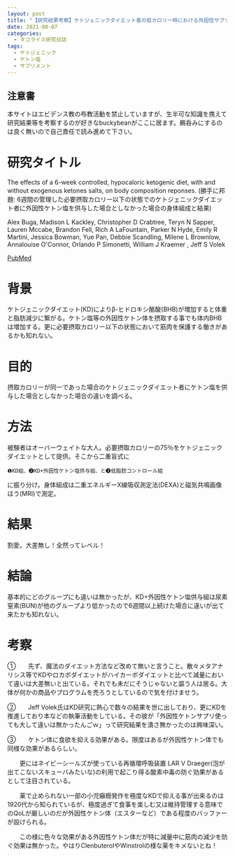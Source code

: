 ```yaml
---
layout: post
title: "【研究結果考察】ケトジェニックダイエット者の低カロリー時における外因性サプリメント摂取の追加効果"
date: 2021-08-07
categories:
  - タコライス研究日誌
tags:
  - ケトジェニック
  - ケトン塩
  - サプリメント
---
```

## 注意書
本サイトはエビデンス教の布教活動を禁止していますが、生半可な知識を携えて研究結果等を考察するのが好きなbuckybeanがここに居ます。鵜呑みにするのは良く無いので自己責任で読み進めて下さい。
# 研究タイトル
The effects of a 6-week controlled, hypocaloric ketogenic diet, with and without exogenous ketones salts, on body composition reponses.
(勝手に邦題: 6週間の管理した必要摂取カロリー以下の状態でのケトジェニックダイエット者に外因性ケトン塩を供与した場合としなかった場合の身体組成と結果)

Alex Buga, Madison L Kackley, Christopher D Crabtree, Teryn N Sapper, Lauren Mccabe, Brandon Fell, Rich A LaFountain, Parker N Hyde, Emily R Martini, Jessica Bowman, Yue Pan, Debbie Scandling, Milene L Brownlow, Annalouise O'Connor, Orlando P Simonetti, William J Kraemer , Jeff S Volek

[PubMed](https://pubmed.ncbi.nlm.nih.gov/33869263/)

# 背景
ケトジェニックダイエット(KD)によりβ-ヒドロキシ酪酸(BHB)が増加すると体重と脂肪減少に繋がる。ケトン塩等の外因性ケトン体を摂取する事でも体内BHBは増加する。更に必要摂取カロリー以下の状態において筋肉を保護する働きがあるかも知れない。
# 目的
摂取カロリーが同一であった場合のケトジェニックダイエット者にケトン塩を供与した場合としなかった場合の違いを調べる。
# 方法
被験者はオーバーウェイトな大人。必要摂取カロリーの75％をケトジェニックダイエットとして提供。そこから二重盲式に
~~~
❶KD組、❷KD+外因性ケトン塩供与組、と❸低脂肪コントロール組
~~~

に振り分け。身体組成は二重エネルギーX線吸収測定法(DEXA)と磁気共鳴画像ほう(MRI)で測定。
# 結果
割愛。大差無し！全然ってレベル！
# 結論
基本的にどのグループにも違いは無かったが、KD+外因性ケトン塩供与組は尿素窒素(BUN)が他のグループより低かったので6週間以上続けた場合に違いが出て来たかも知れない。
# 考察
①　　先ず、魔法のダイエット方法など改めて無いと言うこと。散々メタアナリシス等でKDやロカボダイエットがハイカーボダイエットと比べて減量において違いは大差無いと出ている。それでも未だにそうじゃないと謳う人は居る。大体が何かの商品やプログラムを売ろうとしているので気を付けませう。

②　　Jeff Volek氏はKD研究に熱心で数々の結果を世に出しており、更にKDを推進しており本などの執筆活動をしている。その彼が「外因性ケトンサプリ使っても大して違いは無かったんごｗ」って研究結果を潰さ無かったのは興味深い。

③　　ケトン体に食欲を抑える効果がある。限度はあるが外因性ケトン体でも同様な効果があるらしい。

　　更にはネイビーシールズが使っている再循環呼吸装置 LAR V Draeger(泡が出てこないスキューバみたいな)の利用で起こり得る酸素中毒の防ぐ効果があるとして注目されている。
  
　　薬で止められない一部の小児癲癇発作を極度なKDで抑える事が出来るのは1920代から知られているが、極度過ぎて食事を楽しむ又は維持管理する意味でのQoLが厳しいのだが外因性ケトン体（エスターなど）である程度のバッファーが設けられる。
  
　　この様に色々な効果がある外因性ケトン体だが特に減量中に筋肉の減少を防ぐ効果は無かった。やはりClenbuterolやWinstrolの様な薬をキメないとね！
